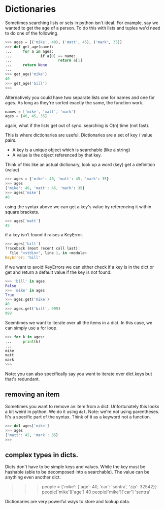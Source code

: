 # Dictionaries

Sometimes searching lists or sets in python isn't ideal.  For example, say we wanted to get the age of a person.  To do this with lists and tuples we'd need to do one of the following.

```python
>>> ages = [('mike', 40), ('matt', 45), ('mark', 35)]
>>> def get_age(name):
...     for a in ages:
...             if a[0] == name:
...                     return a[1]
...     return None
... 
>>> get_age('mike')
40
>>> get_age('bill')
>>> 
```

Alternatively you could have two separate lists one for names and one for ages.  As long as they're sorted exactly the same, the function work.

```python
names = ['mike', 'matt', 'mark']
ages = [40, 45, 35]
```

again, what if the lists get out of sync. searching is O(n) time (not fast).

This is where dictionaries are useful.  Dictionaries are a set of key / value pairs.
- A key is a unique object which is searchable (like a string)
- A value is the object referenced by that key.

Think of this like an actual dictionary, look up a word (key) get a definition (value)

```python
>>> ages = {'mike': 40, 'matt': 45, 'mark': 35}
>>> ages
{'mike': 40, 'matt': 45, 'mark': 35}
>>> ages['mike']
40
```

using the syntax above we can get a key's value by referencing it within square brackets.

```python
>>> ages['matt']
45
```

if a key isn't found it raises a KeyError.

```python
>>> ages['bill']
Traceback (most recent call last):
  File "<stdin>", line 1, in <module>
KeyError: 'bill'
```

if we want to avoid KeyErrors we can either check if a key is in the dict or get and return a default value if the key is not found.

```python
>>> 'bill' in ages
False
>>> 'mike' in ages
True
>>> ages.get('mike')
40
>>> ages.get('bill', 999)
999
```

Soemtimes we want to iterate over all the items in a dict.  In this case, we can simply use a for loop.

```python
>>> for k in ages:
...     print(k)
... 
mike
matt
mark
>>>
```

Note: you can also specifically say you want to iterate over dict.keys but that's redundant.

## removing an item
Sometimes you want to remove an item from a dict.  Unfortunately this looks a bit weird in python.  We do it using `del`.  Note: we're not using parentheses.  It's a specific part of the syntax. Think of it as a keyword not a function.

```python
>>> del ages['mike']
>>> ages
{'matt': 45, 'mark': 35}
>>>
```

## complex types in dicts.
Dicts don't have to be simple keys and values.  While the key must be hashable (able to be decomposed into a searchable).  The value can be anything even another dict.

>>> people = {'mike': {'age': 40, 'car': 'sentra', 'zip': 32542}}
>>> people['mike']['age']
40
>>> people['mike']['car']
'sentra'
>>> 

Dictionaries are very powerful ways to store and lookup data.



